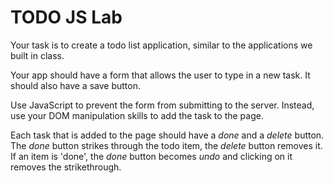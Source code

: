 TODO JS Lab
===========

Your task is to create a todo list application, similar to the
applications we built in class.

Your app should have a form that allows the user to type in a new
task. It should also have a save button.

Use JavaScript to prevent the form from submitting to the server.
Instead, use your DOM manipulation skills to add the task to the page.

Each task that is added to the page should have a *done* and a *delete*
button. The *done* button strikes through the todo item, the *delete* button removes it. If an item is 'done', the *done* button becomes *undo* and clicking on it removes the strikethrough.
